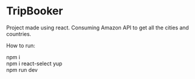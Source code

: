 # TripBooker
Project made using react. Consuming Amazon API to get all the cities and countries. 

How to run:

npm i <br>
npm i react-select yup <br>
npm run dev

